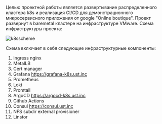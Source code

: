 Целью проектной работы является развертывание распределенного кластера k8s и реализация CI/CD для демонстрационного микросервисного приложения от google "Online boutique". Проект развернут в baremetal кластере на инфраструктуре VMware.
 Схема инфраструктуры проекта:

![k8sscheme](https://github.com/user-attachments/assets/4e9ed9ee-75e1-47d8-b852-7c604013c5f8)


 Схема включает в себя следующие инфраструктурные компоненты:
 
 1. Ingress nginx
 2. MetalLB
 3. Cert manager
 4. Grafana https://grafana-k8s.ust.inc
 5. Prometheus
 6. Loki
 7. Promtail
 8. ArgoCD https://argocd-k8s.ust.inc
 9. Github Actions
 10. Consul https://consul.ust.inc
 11. NFS subdir external provisioner
 12. Linstor

